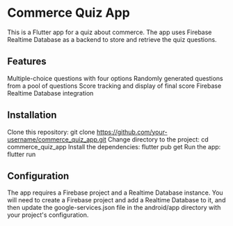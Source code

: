 # Commerce Quiz App
This is a Flutter app for a quiz about commerce. The app uses Firebase Realtime Database as a backend to store and retrieve the quiz questions.

## Features
Multiple-choice questions with four options
Randomly generated questions from a pool of questions
Score tracking and display of final score
Firebase Realtime Database integration

## Installation
Clone this repository: git clone https://github.com/your-username/commerce_quiz_app.git
Change directory to the project: cd commerce_quiz_app
Install the dependencies: flutter pub get
Run the app: flutter run

## Configuration
The app requires a Firebase project and a Realtime Database instance. You will need to create a Firebase project and add a Realtime Database to it, and then update the google-services.json file in the android/app directory with your project's configuration.
